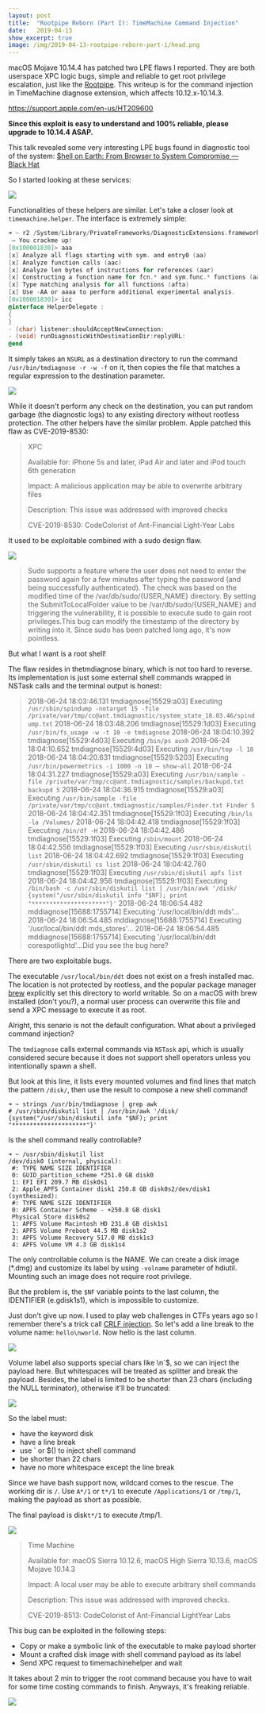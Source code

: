 ```yaml
---
layout:	post
title:	"Rootpipe Reborn (Part I): TimeMachine Command Injection"
date:	2019-04-13
show_excerpt: true
image: /img/2019-04-13-rootpipe-reborn-part-i/head.png
---
```


macOS Mojave 10.14.4 has patched two LPE flaws I reported. They are both userspace XPC logic bugs, simple and reliable to get root privilege escalation, just like the [Rootpipe](https://www.slideshare.net/Synack/stick-that-in-your-rootpipe-smoke-it). This writeup is for the command injection in TimeMachine diagnose extension, which affects 10.12.x-10.14.3.

<!-- more -->

<https://support.apple.com/en-us/HT209600>

**Since this exploit is easy to understand and 100% reliable, please upgrade to 10.14.4 ASAP.**

This talk revealed some very interesting LPE bugs found in diagnostic tool of the system: [$hell on Earth: From Browser to System Compromise — Black Hat](https://www.blackhat.com/docs/us-16/materials/us-16-Molinyawe-Shell-On-Earth-From-Browser-To-System-Compromise-wp.pdf)

So I started looking at these services:

<p class="outstanding"><img src="/img/2019-04-13-rootpipe-reborn-part-i/diagext.png"></p>

Functionalities of these helpers are similar. Let's take a closer look at `timemachine.helper`. The interface is extremely simple:

```objectivec
➜ ~ r2 /System/Library/PrivateFrameworks/DiagnosticExtensions.framework/PlugIns/osx-timemachine.appex/Contents/XPCServices/timemachinehelper
 — You crackme up!
[0x100001830]> aaa
[x] Analyze all flags starting with sym. and entry0 (aa)
[x] Analyze function calls (aac)
[x] Analyze len bytes of instructions for references (aar)
[x] Constructing a function name for fcn.* and sym.func.* functions (aan)
[x] Type matching analysis for all functions (afta)
[x] Use -AA or aaaa to perform additional experimental analysis.
[0x100001830]> icc
@interface HelperDelegate :
{
}
- (char) listener:shouldAcceptNewConnection:
- (void) runDiagnosticWithDestinationDir:replyURL:
@end
```

It simply takes an `NSURL` as a destination directory to run the command `/usr/bin/tmdiagnose -r -w -f` on it, then copies the file that matches a regular expression to the destination parameter.

<p class="outstanding"><img src="/img/2019-04-13-rootpipe-reborn-part-i/26VFI8kkb9ORKZL8r8BRGw.png"></p>

While it doesn't perform any check on the destination, you can put random garbage (the diagnostic logs) to any existing directory without rootless protection. The other helpers have the similar problem. Apple patched this flaw as CVE-2019-8530:

> XPC
>
> Available for: iPhone 5s and later, iPad Air and later and iPod touch 6th generation
>
> Impact: A malicious application may be able to overwrite arbitrary files
>
> Description: This issue was addressed with improved checks
>
> CVE-2019-8530: CodeColorist of Ant-Financial Light-Year Labs

It used to be exploitable combined with a sudo design flaw.

![](/img/2019-04-13-rootpipe-reborn-part-i/pnry43E5sBN76OHsiGZotw.png)

> Sudo supports a feature where the user does not need to enter the password again for a few minutes after typing the password (and being successfully authenticated). The check was based on the modified time of the /var/db/sudo/{USER_NAME} directory. By setting the SubmitToLocalFolder value to be /var/db/sudo/{USER_NAME} and triggering the vulnerability, it is possible to execute sudo to gain root privileges.This bug can modify the timestamp of the directory by writing into it. Since sudo has been patched long ago, it's now pointless.

But what I want is a root shell!

The flaw resides in thetmdiagnose binary, which is not too hard to reverse. Its implementation is just some external shell commands wrapped in NSTask calls and the terminal output is honest:

> 2018-06-24 18:03:46.131 tmdiagnose[15529:a03] Executing `/usr/sbin/spindump -notarget 15 -file /private/var/tmp/cc@ant.tmdiagnostic/system_state_18.03.46/spindump.txt`
> 2018-06-24 18:03:48.206 tmdiagnose[15529:1d03] Executing `/usr/bin/fs_usage -w -t 10 -e tmdiagnose`
> 2018-06-24 18:04:10.392 tmdiagnose[15529:4d03] Executing `/bin/ps auxh`
> 2018-06-24 18:04:10.652 tmdiagnose[15529:4d03] Executing `/usr/bin/top -l 10`
> 2018-06-24 18:04:20.631 tmdiagnose[15529:5203] Executing `/usr/bin/powermetrics -i 1000 -n 10 — show-all`
> 2018-06-24 18:04:31.227 tmdiagnose[15529:a03] Executing `/usr/bin/sample -file /private/var/tmp/cc@ant.tmdiagnostic/samples/backupd.txt backupd 5`
> 2018-06-24 18:04:36.915 tmdiagnose[15529:a03] Executing `/usr/bin/sample -file /private/var/tmp/cc@ant.tmdiagnostic/samples/Finder.txt Finder 5`
> 2018-06-24 18:04:42.351 tmdiagnose[15529:1f03] Executing `/bin/ls -la /Volumes/`
> 2018-06-24 18:04:42.418 tmdiagnose[15529:1f03] Executing `/bin/df -H`
> 2018-06-24 18:04:42.486 tmdiagnose[15529:1f03] Executing `/sbin/mount`
> 2018-06-24 18:04:42.556 tmdiagnose[15529:1f03] Executing `/usr/sbin/diskutil list`
> 2018-06-24 18:04:42.692 tmdiagnose[15529:1f03] Executing `/usr/sbin/diskutil cs list`
> 2018-06-24 18:04:42.760 tmdiagnose[15529:1f03] Executing `/usr/sbin/diskutil apfs list`
> 2018-06-24 18:04:42.956 tmdiagnose[15529:1f03] Executing `/bin/bash -c /usr/sbin/diskutil list | /usr/bin/awk '/disk/ {system("/usr/sbin/diskutil info "$NF); print "*********************"}'`
> 2018-06-24 18:06:54.482 mddiagnose[15688:1755714] Executing '/usr/local/bin/ddt mds'…
> 2018-06-24 18:06:54.485 mddiagnose[15688:1755714] Executing '/usr/local/bin/ddt mds_stores'…
> 2018-06-24 18:06:54.485 mddiagnose[15688:1755714] Executing '/usr/local/bin/ddt corespotlightd'…Did you see the bug here?

There are two exploitable bugs.

The executable `/usr/local/bin/ddt` does not exist on a fresh installed mac. The location is not protected by rootless, and the popular package manager [brew](https://brew.sh) explicitly set this directory to world writable. So on a macOS with brew installed (don't you?), a normal user process can overwrite this file and send a XPC message to execute it as root.

Alright, this senario is not the default configuration. What about a privileged command injection?

The `tmdiagnose` calls external commands via `NSTask` api, which is usually considered secure because it does not support shell operators unless you intentionally spawn a shell.

But look at this line, it lists every mounted volumes and find lines that match the pattern `/disk/`, then use the result to compose a new shell command!

```
➜ ~ strings /usr/bin/tmdiagnose | grep awk
# /usr/sbin/diskutil list | /usr/bin/awk '/disk/ {system("/usr/sbin/diskutil info "$NF); print "*********************"}'
```

Is the shell command really controllable?

```
➜ ~ /usr/sbin/diskutil list
/dev/disk0 (internal, physical):
 #: TYPE NAME SIZE IDENTIFIER
 0: GUID_partition_scheme *251.0 GB disk0
 1: EFI EFI 209.7 MB disk0s1
 2: Apple_APFS Container disk1 250.8 GB disk0s2/dev/disk1 (synthesized):
 #: TYPE NAME SIZE IDENTIFIER
 0: APFS Container Scheme - +250.8 GB disk1
 Physical Store disk0s2
 1: APFS Volume Macintosh HD 231.8 GB disk1s1
 2: APFS Volume Preboot 44.5 MB disk1s2
 3: APFS Volume Recovery 517.0 MB disk1s3
 4: APFS Volume VM 4.3 GB disk1s4
 ```

The only controllable column is the NAME. We can create a disk image (*.dmg) and customize its label by using `-volname` parameter of hdiutil. Mounting such an image does not require root privilege.

But the problem is, the `$NF` variable points to the last column, the IDENTIFIER (e.gdisk1s1), which is impossible to customize.

Just don't give up now. I used to play web challenges in CTFs years ago so I remember there's a trick call [CRLF injection](https://www.owasp.org/index.php/CRLF_Injection). So let's add a line break to the volume name: `hello\nworld`. Now hello is the last column.

![](/img/2019-04-13-rootpipe-reborn-part-i/OJMCK5UKZ1gjBc1XKzNXCg.png)

Volume label also supports special chars like \n\`$, so we can inject the payload here. But whitespaces will be treated as splitter and break the payload. Besides, the label is limited to be shorter than 23 chars (including the NULL terminator), otherwise it'll be truncated:

![](/img/2019-04-13-rootpipe-reborn-part-i/KndFoJPwQEFSlcNq5RpO3w.png)

So the label must:

* have the keyword disk
* have a line break
* use ` or $() to inject shell command
* be shorter than 22 chars
* have no more whitespace except the line break

Since we have bash support now, wildcard comes to the rescue. The working dir is `/`. Use `A*/1` or `t*/1` to execute `/Applications/1` or `/tmp/1`, making the payload as short as possible.

The final payload is disk`t*/1` to execute /tmp/1.

![](/img/2019-04-13-rootpipe-reborn-part-i/pMqZJGJO0hRC2y_MoOnjQg.png)

> Time Machine
>
> Available for: macOS Sierra 10.12.6, macOS High Sierra 10.13.6, macOS Mojave 10.14.3
>
> Impact: A local user may be able to execute arbitrary shell commands
>
> Description: This issue was addressed with improved checks.
>
> CVE-2019-8513: CodeColorist of Ant-Financial LightYear Labs

This bug can be exploited in the following steps:

* Copy or make a symbolic link of the executable to make payload shorter
* Mount a crafted disk image with shell command payload as its label
* Send XPC request to timemachinehelper and wait

It takes about 2 min to trigger the root command because you have to wait for some time costing commands to finish. Anyways, it's freaking reliable.

![](/img/2019-04-13-rootpipe-reborn-part-i/Pcc6QzYLjwpcicaZ4utWFQ.png)